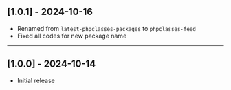 ## [1.0.1] - 2024-10-16

- Renamed from `latest-phpclasses-packages` to `phpclasses-feed`
- Fixed all codes for new package name

---

## [1.0.0] - 2024-10-14

- Initial release